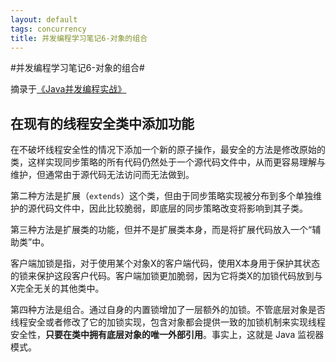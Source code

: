 ```yaml
---
layout: default
tags: concurrency
title: 并发编程学习笔记6-对象的组合
---
```


#并发编程学习笔记6-对象的组合#

摘录于[《Java并发编程实战》](http://book.douban.com/subject/10484692/)

## 在现有的线程安全类中添加功能 ##

在不破坏线程安全性的情况下添加一个新的原子操作，最安全的方法是修改原始的类，这样实现同步策略的所有代码仍然处于一个源代码文件中，从而更容易理解与维护，但通常由于源代码无法访问而无法做到。

第二种方法是扩展（`extends`）这个类，但由于同步策略实现被分布到多个单独维护的源代码文件中，因此比较脆弱，即底层的同步策略改变将影响到其子类。

第三种方法是扩展类的功能，但并不是扩展类本身，而是将扩展代码放入一个“辅助类”中。

客户端加锁是指，对于使用某个对象X的客户端代码，使用X本身用于保护其状态的锁来保护这段客户代码。客户端加锁更加脆弱，因为它将类X的加锁代码放到与X完全无关的其他类中。

第四种方法是组合。通过自身的内置锁增加了一层额外的加锁。不管底层对象是否线程安全或者修改了它的加锁实现，包含对象都会提供一致的加锁机制来实现线程安全性，**只要在类中拥有底层对象的唯一外部引用**。事实上，这就是 Java 监视器模式。